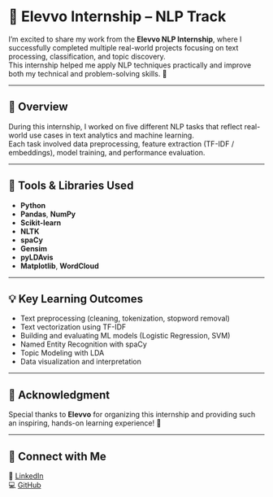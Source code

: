 # 🌟 Elevvo Internship – NLP Track

I’m excited to share my work from the **Elevvo NLP Internship**, where I successfully completed multiple real-world projects focusing on text processing, classification, and topic discovery.  
This internship helped me apply NLP techniques practically and improve both my technical and problem-solving skills. 🚀

---

## 🧠 Overview
During this internship, I worked on five different NLP tasks that reflect real-world use cases in text analytics and machine learning.  
Each task involved data preprocessing, feature extraction (TF-IDF / embeddings), model training, and performance evaluation.

---

## 🧰 Tools & Libraries Used
- **Python**
- **Pandas**, **NumPy**
- **Scikit-learn**
- **NLTK**
- **spaCy**
- **Gensim**
- **pyLDAvis**
- **Matplotlib**, **WordCloud**

---

## 💡 Key Learning Outcomes
- Text preprocessing (cleaning, tokenization, stopword removal)
- Text vectorization using TF-IDF
- Building and evaluating ML models (Logistic Regression, SVM)
- Named Entity Recognition with spaCy
- Topic Modeling with LDA
- Data visualization and interpretation

---

## 🙏 Acknowledgment
Special thanks to **Elevvo** for organizing this internship and providing such an inspiring, hands-on learning experience! 💙  

---

## 🔗 Connect with Me
📍 [LinkedIn](https://www.linkedin.com/in/sagda-fathy-a47367265/)  
💻 [GitHub](https://github.com/SAGDAFATHY)
